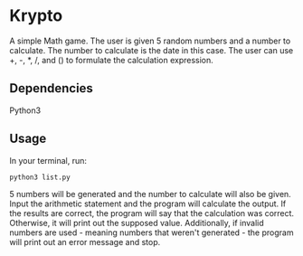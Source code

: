 # Krypto

A simple Math game. The user is given 5 random numbers and a number to calculate. The number to calculate is the date in this case. The user can use +, -, *, /, and () to formulate the calculation expression.

## Dependencies

Python3

## Usage

In your terminal, run:

```bash
python3 list.py
```

5 numbers will be generated and the number to calculate will also be given. Input the arithmetic statement and the program will calculate the output. If the results are correct, the program will say that the calculation was correct. Otherwise, it will print out the supposed value. Additionally, if invalid numbers are used - meaning numbers that weren't generated - the program will print out an error message and stop.
